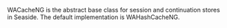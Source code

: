 WACacheNG is the abstract base class for session and continuation stores in Seaside. The default implementation is WAHashCacheNG.
